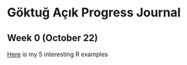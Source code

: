 # Göktuğ Açık Progress Journal

## Week 0 (October 22)

[Here](files/hw0_interesting_examples.html) is my 5 interesting R examples